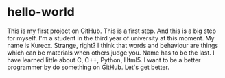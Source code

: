 # hello-world
This is my first project on GitHub. This is a first step. And this is a big step for myself.
I'm a student in the third year of university at this moment. My name is Kureox. Strange, right? I think that words and behaviour are things which can be materials when others judge you. Name has to be the last.
I have learned little about C, C++, Python, Html5. I want to be a better programmer by do something on GitHub. Let's get better.
